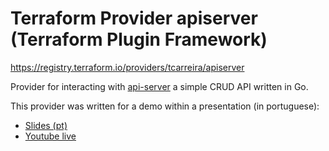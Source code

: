 # Terraform Provider apiserver (Terraform Plugin Framework)

https://registry.terraform.io/providers/tcarreira/apiserver

Provider for interacting with [api-server](https://github.com/tcarreira/api-server)
a simple CRUD API written in Go.

This provider was written for a demo within a presentation (in portuguese):
- [Slides (pt)](https://tcarreira.github.io/presentations/hashicorp-meetup-terraform-providers/)
- [Youtube live](https://youtube.com/live/OiD38iFmAjE)
